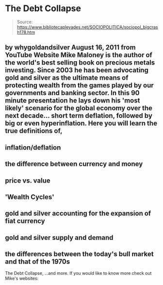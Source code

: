 # The Debt Collapse

> Source: https://www.bibliotecapleyades.net/SOCIOPOLITICA/sociopol_bigcrash178.htm

by
whygoldandsilver
August 16, 2011
from YouTube Website
Mike Maloney is the author of the world's best selling book on precious
metals investing.
Since 2003 he has been advocating gold and
silver as the ultimate means of protecting wealth from the games played by
our governments and banking sector. In this 90 minute presentation he lays
down his 'most likely' scenario for the global economy over the next
decade... short term deflation, followed by big or even hyperinflation.
Here you will learn the true definitions of,
-
inflation/deflation
-
the
difference between currency and money
-
price vs.
value
-
'Wealth Cycles'
-
gold and silver accounting for the expansion of fiat
currency
-
gold and silver supply and demand
-
the differences between the
today's bull market and that of the 1970s
-
The Debt Collapse,
...and more.
If you would like to know more check out Mike's websites:
